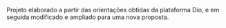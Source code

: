 Projeto elaborado a partir das orientações obtidas da plataforma Dio, e em seguida modificado e ampliado para uma nova proposta.
